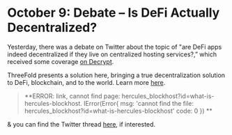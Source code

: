 # October 9: Debate – Is DeFi Actually Decentralized?

Yesterday, there was a debate on Twitter about the topic of "are DeFi apps indeed decentralized if they live on centralized hosting services?,” which received some coverage [on Decrypt](https://decrypt.co/44321/70-of-ethereum-nodes-are-hosted-on-centralized-services).

ThreeFold presents a solution here, bringing a true decentralization solution to DeFi, blockchain, and to the world. Learn more [here](hercules_blockhost?id=what-is-hercules-blockhost).
> **ERROR: link, cannot find page: hercules_blockhost?id=what-is-hercules-blockhost.
IError(Error{
    msg: 'cannot find the file: hercules_blockhost?id=what-is-hercules-blockhost'
    code: 0
}) **<BR>



& you can find the Twitter thread [here](https://twitter.com/APompliano/status/1313943695016767488), if interested.